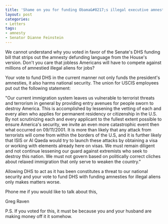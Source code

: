 ```yaml
---
title: 'Shame on you for funding Obama&#8217;s illegal executive amnesty'
layout: post
categories:
- Letters
tags:
- amnesty
- Senator Dianne Feinstein
---
```


We cannot understand why you voted in favor of the Senate's DHS funding bill that strips out the amnesty defunding language from the House's version. Don't you care that jobless Americans will have to compete against millions of amnestied illegal aliens for jobs?

Your vote to fund DHS in the current manner not only funds the president's amnesties, it also harms national security. The union for USCIS employees put out the following statement:

"Our current immigration system leaves us vulnerable to terrorist threats and terrorism in general by providing entry avenues for people sworn to destroy America. This is accomplished by lessening the vetting of each and every alien who applies for permanent residency or citizenship in the U.S. By not scrutinizing each and every applicant to the fullest extent possible to ensure America's security, we invite an even more catastrophic event then what occurred on 09/11/2001. It is more than likely that any attack from terrorists will come from within the borders of the U.S, and it is further likely that ISIS or Al Qaeda would try to launch these attacks by obtaining a visa or working with elements already here on visas. We must remain diligent and not continue lessening our guard against extremists who seek to destroy this nation. We must not govern based on politically correct cliches about relaxed immigration that only serve to weaken the country."

Allowing DHS to act as it has been constitutes a threat to our national security and your vote to fund DHS with funding amnesties for illegal aliens only makes matters worse.

Phone me if you would like to talk about this,

Greg Raven

P.S. If you voted for this, it must be because you and your husband are making money off it it somehow.